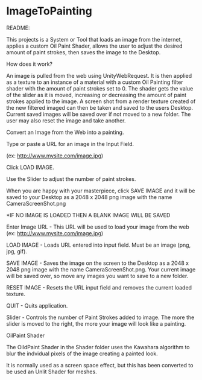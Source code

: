 # ImageToPainting

README:

This projects is a System or Tool that loads an image from the internet, applies a custom Oil Paint Shader, allows the user to adjust the desired amount of paint strokes, then saves the image to the Desktop.

How does it work?

An image is pulled from the web using UnityWebRequest. It is then applied as a texture to an instance of a material with a custom Oil Painting filter shader with the amount of paint strokes set to 0. The shader gets the value of the slider as it is moved, increasing or decreasing the amount of paint strokes applied to the image. A screen shot from a render texture created of the new filtered imaged can then be taken and saved to the users Desktop. Current saved images will be saved over if not moved to a new folder. The user may also reset the image and take another.


Convert an Image from the Web into a painting.

Type or paste a URL for an image in the Input Field.

(ex: http://www.mysite.com/image.jpg)

Click LOAD IMAGE.

Use the Slider to adjust the number of paint strokes.

When you are happy with your masterpiece, click SAVE IMAGE and it will be saved to your Desktop as a 2048 x 2048 png image with the name CameraScreenShot.png

*IF NO IMAGE IS LOADED THEN A BLANK IMAGE WILL BE SAVED


Enter Image URL - This URL will be used to load your image from the web (ex: http://www.mysite.com/image.jpg)

LOAD IMAGE - Loads URL entered into input field. Must be an image (png, jpg, gif).

SAVE IMAGE - Saves the image on the screen to the Desktop as a 2048 x 2048 png image with the name CameraScreenShot.png. Your current image will be saved over, so move any images you want to save to a new folder.

RESET IMAGE - Resets the URL input field and removes the current loaded texture.

QUIT - Quits application.

Slider - Controls the number of Paint Strokes added to image. The more the slider is moved to the right, the more your image will look like a painting.


OilPaint Shader

The OildPaint Shader in the Shader folder uses the Kawahara algorithm to blur the indvidual pixels of the image creating a painted look.

It is normally used as a screen space effect, but this has been converted to be used an Unlit Shader for meshes.
